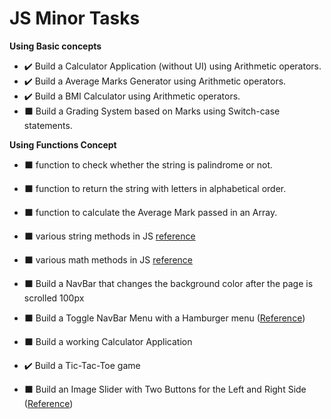 # JS Minor Tasks

**Using Basic concepts**
- ✔️ Build a Calculator Application (without UI) using Arithmetic operators.
- ✔️ Build a Average Marks Generator using Arithmetic operators.
- ✔️ Build a BMI Calculator using Arithmetic operators.
- ⬛ Build a Grading System based on Marks using Switch-case statements.

**Using Functions Concept**
- ⬛ function to check whether the string is palindrome or not.
- ⬛ function to return the string with letters in alphabetical order.
- ⬛ function to calculate the Average Mark passed in an Array.
- ⬛ various string methods in JS <a href="www.programiz.com/javascript/string">reference</a>
- ⬛ various math methods in JS <a href="www.programiz.com/javascript/math">reference</a>

  
- ⬛ Build a NavBar that changes the background color after the page is scrolled 100px
- ⬛ Build a Toggle NavBar Menu with a Hamburger menu (<a href="https://www.w3schools.com/howto/howto_js_mobile_navbar.asp">Reference</a>)
- ⬛ Build a working Calculator Application
- ✔️ Build a Tic-Tac-Toe game
- ⬛ Build an Image Slider with Two Buttons for the Left and Right Side (<a href="https://www.w3schools.com/howto/howto_js_slideshow.asp">Reference</a>)
